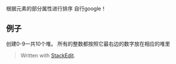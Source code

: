 根据元素的部分属性进行排序
自行google！
## 例子
创建0-9一共10个堆。
所有的整数都按照它最右边的数字放在相应的堆里


> Written with [StackEdit](https://stackedit.io/).
<!--stackedit_data:
eyJoaXN0b3J5IjpbMjExNDQyMTAyMV19
-->